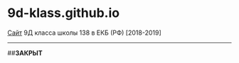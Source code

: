 # 9d-klass.github.io

[Сайт](https://aquacomp.github.io/9d-klass.github.io/) 9Д класса школы 138 в ЕКБ (РФ) [2018-2019] 

---

##**ЗАКРЫТ**

